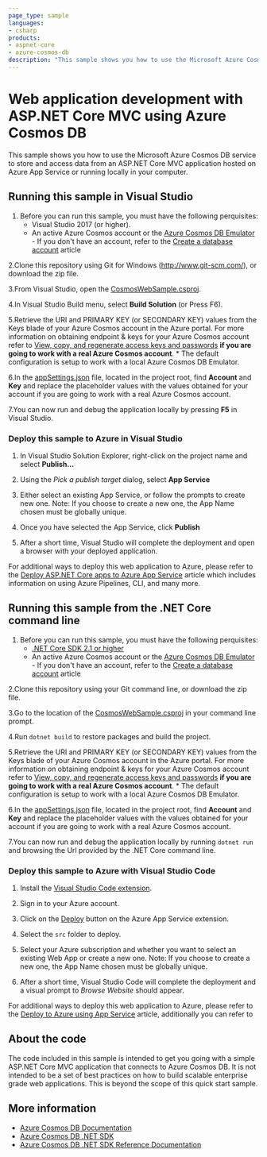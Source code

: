 ```yaml
---
page_type: sample
languages:
- csharp
products:
- aspnet-core
- azure-cosmos-db
description: "This sample shows you how to use the Microsoft Azure Cosmos DB service to store and access data from an ASP.NET Core MVC application."
---
```


# Web application development with ASP.NET Core MVC using Azure Cosmos DB

This sample shows you how to use the Microsoft Azure Cosmos DB service to store and access data from an ASP.NET Core MVC application hosted on Azure App Service or running locally in your computer.

## Running this sample in Visual Studio

1. Before you can run this sample, you must have the following perquisites:
    - Visual Studio 2017 (or higher).
    - An active Azure Cosmos account or the [Azure Cosmos DB Emulator](https://docs.microsoft.com/azure/cosmos-db/local-emulator) - If you don't have an account, refer to the [Create a database account](https://docs.microsoft.com/en-us/azure/cosmos-db/create-sql-api-dotnet#create-an-azure-cosmos-db-account) article

2.Clone this repository using Git for Windows (http://www.git-scm.com/), or download the zip file.

3.From Visual Studio, open the [CosmosWebSample.csproj](./src/CosmosWebSample.csproj).

4.In Visual Studio Build menu, select **Build Solution** (or Press F6). 

5.Retrieve the URI and PRIMARY KEY (or SECONDARY KEY) values from the Keys blade of your Azure Cosmos account in the Azure portal. For more information on obtaining endpoint & keys for your Azure Cosmos account refer to [View, copy, and regenerate access keys and passwords](https://docs.microsoft.com/azure/cosmos-db/secure-access-to-data#master-keys)  **if you are going to work with a real Azure Cosmos account**.
    * The default configuration is setup to work with a local Azure Cosmos DB Emulator.

6.In the [appSettings.json](./src/appSettings.json) file, located in the project root, find **Account** and **Key** and replace the placeholder values with the values obtained for your account if you are going to work with a real Azure Cosmos account.

7.You can now run and debug the application locally by pressing **F5** in Visual Studio.

### Deploy this sample to Azure in Visual Studio

1. In Visual Studio Solution Explorer, right-click on the project name and select **Publish...**

2. Using the *Pick a publish target* dialog, select **App Service**

3. Either select an existing App Service, or follow the prompts to create new one. Note: If you choose to create a new one, the App Name chosen must be globally unique. 

4. Once you have selected the App Service, click **Publish**

5. After a short time, Visual Studio will complete the deployment and open a browser with your deployed application. 

For additional ways to deploy this web application to Azure, please refer to the [Deploy ASP.NET Core apps to Azure App Service](https://docs.microsoft.com/aspnet/core/host-and-deploy/azure-apps/?view=aspnetcore-2.2) article which includes information on using Azure Pipelines, CLI, and many more. 


## Running this sample from the .NET Core command line

1. Before you can run this sample, you must have the following perquisites:
    - [.NET Core SDK 2.1 or higher](https://dotnet.microsoft.com/download)
    - An active Azure Cosmos account or the [Azure Cosmos DB Emulator](https://docs.microsoft.com/azure/cosmos-db/local-emulator) - If you don't have an account, refer to the [Create a database account](https://docs.microsoft.com/en-us/azure/cosmos-db/create-sql-api-dotnet#create-an-azure-cosmos-db-account) article

2.Clone this repository using your Git command line, or download the zip file.

3.Go to the location of the [CosmosWebSample.csproj](./src/CosmosWebSample.csproj) in your command line prompt.

4.Run `dotnet build` to restore packages and build the project.

5.Retrieve the URI and PRIMARY KEY (or SECONDARY KEY) values from the Keys blade of your Azure Cosmos account in the Azure portal. For more information on obtaining endpoint & keys for your Azure Cosmos account refer to [View, copy, and regenerate access keys and passwords](https://docs.microsoft.com/azure/cosmos-db/secure-access-to-data#master-keys) **if you are going to work with a real Azure Cosmos account**.
    * The default configuration is setup to work with a local Azure Cosmos DB Emulator.

6.In the [appSettings.json](./src/appSettings.json) file, located in the project root, find **Account** and **Key** and replace the placeholder values with the values obtained for your account if you are going to work with a real Azure Cosmos account.

7.You can now run and debug the application locally by running `dotnet run` and browsing the Url provided by the .NET Core command line.

### Deploy this sample to Azure with Visual Studio Code

1. Install the [Visual Studio Code extension](https://code.visualstudio.com/tutorials/app-service-extension/getting-started#_install-the-extension).

2. Sign in to your Azure account.

3. Click on the [Deploy](https://code.visualstudio.com/tutorials/app-service-extension/deploy-app) button on the Azure App Service extension.

4. Select the `src` folder to deploy. 

5. Select your Azure subscription and whether you want to select an existing Web App or create a new one. Note: If you choose to create a new one, the App Name chosen must be globally unique. 

5. After a short time, Visual Studio Code will complete the deployment and a visual prompt to *Browse Website* should appear.

For additional ways to deploy this web application to Azure, please refer to the [Deploy to Azure using App Service](https://code.visualstudio.com/tutorials/app-service-extension/getting-started) article, additionally you can refer to [](https://code.visualstudio.com/tutorials/nodejs-deployment/getting-started)


## About the code
The code included in this sample is intended to get you going with a simple ASP.NET Core MVC application that connects to Azure Cosmos DB. It is not intended to be a set of best practices on how to build scalable enterprise grade web applications. This is beyond the scope of this quick start sample. 

## More information

- [Azure Cosmos DB Documentation](https://docs.microsoft.com/azure/cosmos-db)
- [Azure Cosmos DB .NET SDK](https://docs.microsoft.com/azure/cosmos-db/sql-api-sdk-dotnet)
- [Azure Cosmos DB .NET SDK Reference Documentation](https://docs.microsoft.com/dotnet/api/overview/azure/cosmosdb?view=azure-dotnet)
